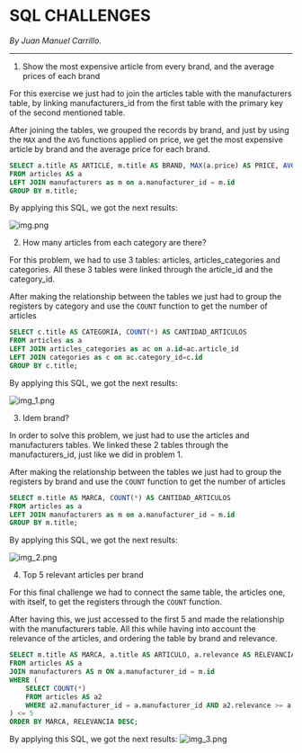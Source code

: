 SQL CHALLENGES
===========

_By Juan Manuel Carrillo_.

------------

1. Show the most expensive article from every brand, and the average prices of each brand

For this exercise we just had to join the articles table with the 
manufacturers table, by linking manufacturers_id from the first table
with the primary key of the second mentioned table.

After joining the tables, we grouped the records by brand, and just by 
using the `MAX` and the `AVG` functions applied on price, we get the most
expensive article by brand and the average price for each brand.

```sql
SELECT a.title AS ARTICLE, m.title AS BRAND, MAX(a.price) AS PRICE, AVG(a.price) AVERAGE_PRICE
FROM articles AS a
LEFT JOIN manufacturers as m on a.manufacturer_id = m.id
GROUP BY m.title;
```

By applying this SQL, we got the next results:

![img.png](img.png)

2. How many articles from each category are there?

For this problem, we had to use 3 tables: articles, articles_categories 
and categories. All these 3 tables were linked through the article_id
and the category_id.

After making the relationship between the tables we just had to group
the registers by category and use the `COUNT` function to get the 
number of articles
```sql
SELECT c.title AS CATEGORIA, COUNT(*) AS CANTIDAD_ARTICULOS
FROM articles as a
LEFT JOIN articles_categories as ac on a.id=ac.article_id
LEFT JOIN categories as c on ac.category_id=c.id
GROUP BY c.title;
```
By applying this SQL, we got the next results:

![img_1.png](img_1.png)

3. Idem brand?

In order to solve this problem, we just had to use the articles and 
manufacturers tables. We linked these 2 tables  through the manufacturers_id, 
just like we did in problem 1.

After making the relationship between the tables we just had to group
the registers by brand and use the `COUNT` function to get the 
number of articles
```sql
SELECT m.title AS MARCA, COUNT(*) AS CANTIDAD_ARTICULOS
FROM articles as a
LEFT JOIN manufacturers as m on a.manufacturer_id = m.id
GROUP BY m.title;
```
By applying this SQL, we got the next results:

![img_2.png](img_2.png)

4. Top 5 relevant articles per brand

For this final challenge we had to connect the same table, the articles one, 
with itself, to get the registers through the `COUNT` function.

After having this, we just accessed to the first 5 and made the relationship
with the manufacturers table. All this while having into account the relevance 
of the articles, and ordering the table by brand and relevance.

```sql
SELECT m.title AS MARCA, a.title AS ARTICULO, a.relevance AS RELEVANCIA
FROM articles AS a
JOIN manufacturers AS m ON a.manufacturer_id = m.id
WHERE (
    SELECT COUNT(*)
    FROM articles AS a2
    WHERE a2.manufacturer_id = a.manufacturer_id AND a2.relevance >= a.relevance
) <= 5
ORDER BY MARCA, RELEVANCIA DESC;
```
By applying this SQL, we got the next results:
![img_3.png](img_3.png)
